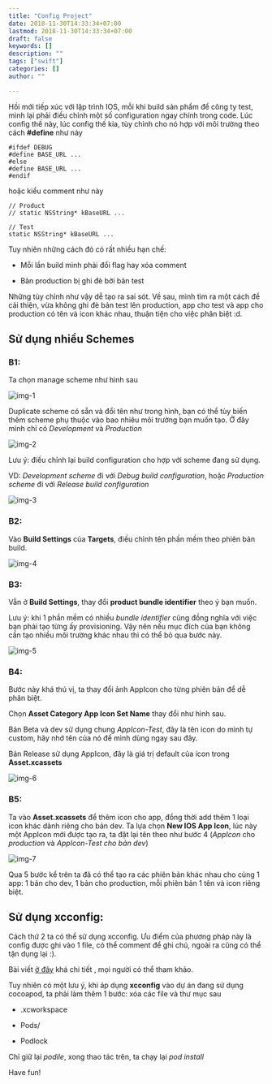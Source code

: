 ```yaml
---
title: "Config Project"
date: 2018-11-30T14:33:34+07:00
lastmod: 2018-11-30T14:33:34+07:00
draft: false
keywords: []
description: ""
tags: ["swift"]
categories: []
author: ""

---
```


Hồi mới tiếp xúc với lập trình IOS, mỗi khi build sản phẩm để công ty test, mình lại phải điều chỉnh một số configuration ngay chính trong code. Lúc config thế này, lúc config thế kia, tùy chỉnh cho nó hợp với môi trường theo cách **#define** như này

```
#ifdef DEBUG
#define BASE_URL ...
#else
#define BASE_URL ...
#endif
```

hoặc kiểu comment như này

```
// Product
// static NSString* kBaseURL ...

// Test
static NSString* kBaseURL ...
```

Tuy nhiên những cách đó có rất nhiều hạn chế:

+ Mỗi lần build mình phải đổi flag hay xóa comment

+ Bản production bị ghi đè bởi bản test

Những tùy chỉnh như vậy dễ tạo ra sai sót. Về sau, mình tìm ra một cách để cải thiện, vừa không ghi đè bản test lên production, app cho test và app cho production có tên và icon khác nhau, thuận tiện cho việc phân biệt :d.

## Sử dụng nhiều Schemes

### B1:

Ta chọn manage scheme như hình sau

![img-1](/hugosite/images/note/xcconfig/xcconfig-1.jpg)

Duplicate scheme có sẵn và đổi tên như trong hình, bạn có thể tùy biến thêm scheme phụ thuộc vào bao nhiêu môi trường bạn muốn tạo. Ở đây mình chỉ có *Development* và *Production*

![img-2](/hugosite/images/note/xcconfig/xcconfig-2.jpg)

Lưu ý: điều chỉnh lại build configuration cho hợp với scheme đang sử dụng. 

VD: *Development scheme* đi với *Debug build configuration*, hoặc *Production scheme* đi với *Release build configuration*

![img-3](/hugosite/images/note/xcconfig/xcconfig-3.jpg)

### B2:

Vào **Build Settings** của **Targets**, điều chỉnh tên phần mềm theo phiên bản build.

![img-4](/hugosite/images/note/xcconfig/xcconfig-4.jpg)

### B3:

Vẫn ở **Build Settings**, thay đổi **product bundle identifier** theo ý bạn muốn.

Lưu ý: khi 1 phần mềm có nhiều *bundle identifier* cũng đồng nghĩa với việc bạn phải tạo từng ấy provisioning. Vậy nên nếu mục đích của bạn không cần tạo nhiều môi trường khác nhau thì có thể bỏ qua bước này.

![img-5](/hugosite/images/note/xcconfig/xcconfig-5.jpg)


### B4:

Bước này khá thú vị, ta thay đổi ảnh AppIcon cho từng phiên bản để dễ phân biệt.

Chọn **Asset Category App Icon Set Name** thay đổi như hình sau.

Bản Beta và dev sử dụng chung *AppIcon-Test*, đây là tên icon do mình tự custom, hãy nhớ tên của nó để mình dùng ngay sau đây.

Bản Release sử dụng AppIcon, đây là giá trị default của icon trong **Asset.xcassets**

![img-6](/hugosite/images/note/xcconfig/xcconfig-6.jpg)

### B5:

Ta vào **Asset.xcassets** để thêm icon cho app, đồng thời add thêm 1 loại icon khác dành riêng cho bản dev.
Ta lựa chọn **New IOS App Icon**, lúc này một AppIcon mới được tạo ra, ta đặt lại tên theo như bước 4 (*AppIcon* cho *production* và *AppIcon-Test cho bản dev*)

![img-7](/hugosite/images/note/xcconfig/xcconfig-7.jpg)

Qua 5 bước kể trên ta đã có thể tạo ra các phiên bản khác nhau cho cùng 1 app: 1 bản cho dev, 1 bản cho production, mỗi phiên bản 1 tên và icon riêng biệt.

## Sử dụng xcconfig:

Cách thứ 2 ta có thể sử dụng xcconfig. Ưu điểm của phương pháp này là config được ghi vào 1 file, có thể comment để ghi chú, ngoài ra cũng có thể tận dụng lại :).

Bài viết [ở đây](https://www.appcoda.com/xcconfig-guide/) khá chi tiết , mọi người có thể tham khảo.

Tuy nhiên có một lưu ý, khi áp dụng **xcconfig** vào dự án đang sử dụng cocoapod, ta phải làm thêm 1 bước: xóa các file và thư mục sau

+ .xcworkspace

+ Pods/

+ Podlock

Chỉ giữ lại *podile*, xong thao tác trên, ta chạy lại *pod install*

Have fun!







